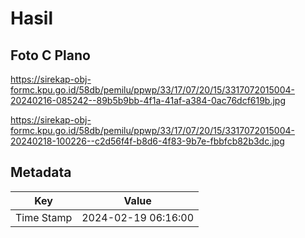 # Hasil

## Foto C Plano

https://sirekap-obj-formc.kpu.go.id/58db/pemilu/ppwp/33/17/07/20/15/3317072015004-20240216-085242--89b5b9bb-4f1a-41af-a384-0ac76dcf619b.jpg

https://sirekap-obj-formc.kpu.go.id/58db/pemilu/ppwp/33/17/07/20/15/3317072015004-20240218-100226--c2d56f4f-b8d6-4f83-9b7e-fbbfcb82b3dc.jpg


## Metadata

| Key        | Value               |
| ---------- | ------------------- |
| Time Stamp | 2024-02-19 06:16:00 |



